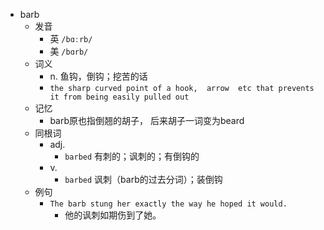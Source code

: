 - barb
  - 发音
    - 英 `/bɑːrb/`
    - 美 `/bɑrb/`
  - 词义
    - n. 鱼钩，倒钩；挖苦的话
    - `the sharp curved point of a hook,  arrow  etc that prevents it from being easily pulled out`
  - 记忆
    - barb原也指倒翘的胡子， 后来胡子一词变为beard
  - 同根词
    - adj.
      - `barbed` 有刺的；讽刺的；有倒钩的
    - v.
      - `barbed` 讽刺（barb的过去分词）；装倒钩
  - 例句
    - `The barb stung her exactly the way he hoped it would.`
      - 他的讽刺如期伤到了她。

